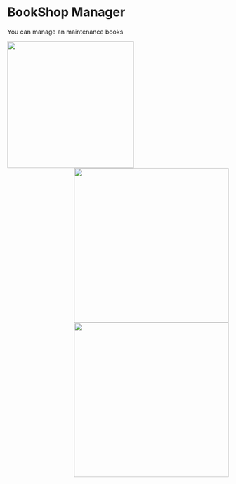 # BookShop Manager
You can manage an maintenance books 

<div>

<img src="https://user-images.githubusercontent.com/88790737/203452805-f66c3432-abfb-48da-9e3c-7031e943048c.png" style="width: 18rem" align="flex">

<img src="https://user-images.githubusercontent.com/88790737/203452534-f5927e0a-8d12-4e1e-8043-35059344bb04.png" style="width: 22rem; margin:0000" align="right">

<img src="https://user-images.githubusercontent.com/88790737/203654451-c1af8b04-5478-4008-96a1-4334e3a8e835.png" style="width: 22rem; margin:0000" align="right">


</div>
